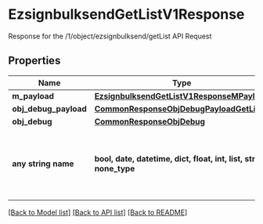 # EzsignbulksendGetListV1Response

Response for the /1/object/ezsignbulksend/getList API Request

## Properties
Name | Type | Description | Notes
------------ | ------------- | ------------- | -------------
**m_payload** | [**EzsignbulksendGetListV1ResponseMPayload**](EzsignbulksendGetListV1ResponseMPayload.md) |  | 
**obj_debug_payload** | [**CommonResponseObjDebugPayloadGetList**](CommonResponseObjDebugPayloadGetList.md) |  | [optional] 
**obj_debug** | [**CommonResponseObjDebug**](CommonResponseObjDebug.md) |  | [optional] 
**any string name** | **bool, date, datetime, dict, float, int, list, str, none_type** | any string name can be used but the value must be the correct type | [optional]

[[Back to Model list]](../README.md#documentation-for-models) [[Back to API list]](../README.md#documentation-for-api-endpoints) [[Back to README]](../README.md)


